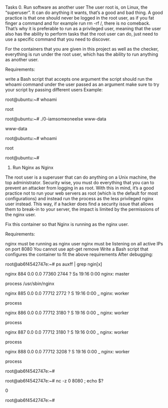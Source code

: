Tasks
0. Run software as another user
The user root is, on Linux, the “superuser”. It can do anything it wants, that’s a good and bad thing. A good practice is that one should never be logged in the root user, as if you fat finger a command and for example run rm -rf /, there is no comeback. That’s why it is preferable to run as a privileged user, meaning that the user also has the ability to perform tasks that the root user can do, just need to use a specific command that you need to discover.

For the containers that you are given in this project as well as the checker, everything is run under the root user, which has the ability to run anything as another user.

Requirements:

write a Bash script that accepts one argument
the script should run the whoami command under the user passed as an argument
make sure to try your script by passing different users
Example:

root@ubuntu:~# whoami

root

root@ubuntu:~# ./0-iamsomeoneelse www-data

www-data

root@ubuntu:~# whoami

root

root@ubuntu:~#

1. Run Nginx as Nginx

The root user is a superuser that can do anything on a Unix machine, the top administrator. Security wise, you must do everything that you can to prevent an attacker from logging in as root. With this in mind, it’s a good practice not to run your web servers as root (which is the default for most configurations) and instead run the process as the less privileged nginx user instead. This way, if a hacker does find a security issue that allows them to break-in to your server, the impact is limited by the permissions of the nginx user.

Fix this container so that Nginx is running as the nginx user.

Requirements:

nginx must be running as nginx user
nginx must be listening on all active IPs on port 8080
You cannot use apt-get remove
Write a Bash script that configures the container to fit the above requirements
After debugging:

root@ab6f4542747e:~# ps auxff | grep ngin[x]

nginx      884  0.0  0.0  77360  2744 ?        Ss   19:16   0:00 nginx: master 

process /usr/sbin/nginx

nginx      885  0.0  0.0  77712  2772 ?        S    19:16   0:00  \_ nginx: worker 

process

nginx      886  0.0  0.0  77712  3180 ?        S    19:16   0:00  \_ nginx: worker 

process

nginx      887  0.0  0.0  77712  3180 ?        S    19:16   0:00  \_ nginx: worker 

process

nginx      888  0.0  0.0  77712  3208 ?        S    19:16   0:00  \_ nginx: worker 

process

root@ab6f4542747e:~#

root@ab6f4542747e:~# nc -z 0 8080 ; echo $?

0

root@ab6f4542747e:~#